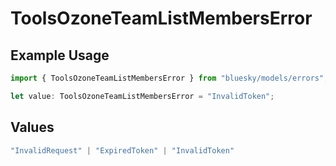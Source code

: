 # ToolsOzoneTeamListMembersError

## Example Usage

```typescript
import { ToolsOzoneTeamListMembersError } from "bluesky/models/errors";

let value: ToolsOzoneTeamListMembersError = "InvalidToken";
```

## Values

```typescript
"InvalidRequest" | "ExpiredToken" | "InvalidToken"
```